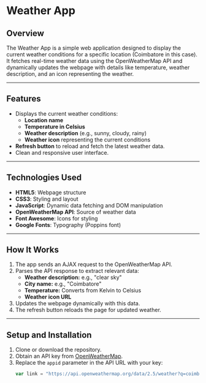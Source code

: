 # Weather App

## **Overview**
The Weather App is a simple web application designed to display the current weather conditions for a specific location (Coimbatore in this case). It fetches real-time weather data using the OpenWeatherMap API and dynamically updates the webpage with details like temperature, weather description, and an icon representing the weather.

---

## **Features**
- Displays the current weather conditions:
  - **Location name**
  - **Temperature in Celsius**
  - **Weather description** (e.g., sunny, cloudy, rainy)
  - **Weather icon** representing the current conditions
- **Refresh button** to reload and fetch the latest weather data.
- Clean and responsive user interface.

---

## **Technologies Used**
- **HTML5**: Webpage structure
- **CSS3**: Styling and layout
- **JavaScript**: Dynamic data fetching and DOM manipulation
- **OpenWeatherMap API**: Source of weather data
- **Font Awesome**: Icons for styling
- **Google Fonts**: Typography (Poppins font)

---

## **How It Works**
1. The app sends an AJAX request to the OpenWeatherMap API.
2. Parses the API response to extract relevant data:
   - **Weather description:** e.g., "clear sky"
   - **City name:** e.g., "Coimbatore"
   - **Temperature:** Converts from Kelvin to Celsius
   - **Weather icon URL**
3. Updates the webpage dynamically with this data.
4. The refresh button reloads the page for updated weather.

---

## **Setup and Installation**
1. Clone or download the repository.
2. Obtain an API key from [OpenWeatherMap](https://openweathermap.org/api).
3. Replace the `appid` parameter in the API URL with your key:
   ```javascript
   var link = "https://api.openweathermap.org/data/2.5/weather?q=coimbatore&appid=YOUR_API_KEY";
